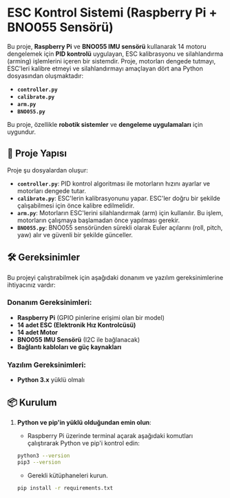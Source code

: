 # ESC Kontrol Sistemi (Raspberry Pi + BNO055 Sensörü)

Bu proje, **Raspberry Pi** ve **BNO055 IMU sensörü** kullanarak 14 motoru dengelemek için **PID kontrolü** uygulayan, ESC kalibrasyonu ve silahlandırma (arming) işlemlerini içeren bir sistemdir. Proje, motorları dengede tutmayı, ESC'leri kalibre etmeyi ve silahlandırmayı amaçlayan dört ana Python dosyasından oluşmaktadır:

- **`controller.py`**
- **`calibrate.py`**
- **`arm.py`**
- **`BNO055.py`**

Bu proje, özellikle **robotik sistemler** ve **dengeleme uygulamaları** için uygundur.

## 🚀 Proje Yapısı

Proje şu dosyalardan oluşur:

- **`controller.py`**: PID kontrol algoritması ile motorların hızını ayarlar ve motorları dengede tutar.
- **`calibrate.py`**: ESC'lerin kalibrasyonunu yapar. ESC'ler doğru bir şekilde çalışabilmesi için önce kalibre edilmelidir.
- **`arm.py`**: Motorların ESC'lerini silahlandırmak (arm) için kullanılır. Bu işlem, motorların çalışmaya başlamadan önce yapılması gerekir.
- **`BNO055.py`**: BNO055 sensöründen sürekli olarak Euler açılarını (roll, pitch, yaw) alır ve güvenli bir şekilde günceller.

## 🛠️ Gereksinimler

Bu projeyi çalıştırabilmek için aşağıdaki donanım ve yazılım gereksinimlerine ihtiyacınız vardır:

### Donanım Gereksinimleri:
- **Raspberry Pi** (GPIO pinlerine erişimi olan bir model)
- **14 adet ESC (Elektronik Hız Kontrolcüsü)**
- **14 adet Motor**
- **BNO055 IMU Sensörü** (I2C ile bağlanacak)
- **Bağlantı kabloları ve güç kaynakları**

### Yazılım Gereksinimleri:
- **Python 3.x** yüklü olmalı

## 📦 Kurulum

1. **Python ve pip'in yüklü olduğundan emin olun**:
   - Raspberry Pi üzerinde terminal açarak aşağıdaki komutları çalıştırarak Python ve pip'i kontrol edin:

   ```bash
   python3 --version
   pip3 --version
   ```
   - Gerekli kütüphaneleri kurun.
    ```bash
   pip install -r requirements.txt
